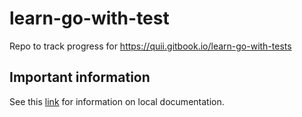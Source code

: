 # learn-go-with-test

Repo to track progress for https://quii.gitbook.io/learn-go-with-tests

## Important information

See this [link](https://quii.gitbook.io/learn-go-with-tests/go-fundamentals/hello-world#go-doc) for information on local documentation.
